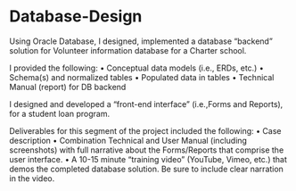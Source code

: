 # Database-Design

Using Oracle Database, I designed, implemented a database “backend” solution for Volunteer information database for a Charter school.

I provided the following:
• Conceptual data models (i.e., ERDs, etc.)
• Schema(s) and normalized tables
• Populated data in tables
• Technical Manual (report) for DB backend

I designed and developed a “front-end interface” (i.e.,Forms and Reports), for a student loan program.

Deliverables for this segment of the project included the following:
• Case description
• Combination Technical and User Manual (including screenshots) with full narrative
about the Forms/Reports that comprise the user interface.
• A 10-15 minute “training video” (YouTube, Vimeo, etc.) that demos the completed
database solution. Be sure to include clear narration in the video.
